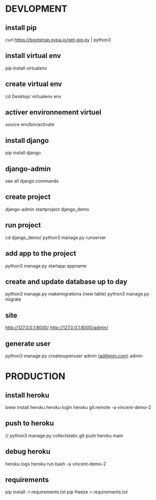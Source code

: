 # DEVLOPMENT

## install pip

curl https://bootstrap.pypa.io/get-pip.py | python3

## install virtual env

pip install virtualenv

## create virtual env

cd Desktop/
virtualenv env

## activer environnement virtuel

source env/bin/activate

## install django

pip install django

## django-admin

see all django commands

## create project

django-admin startproject django_demo

## run project

cd django_demo/
python3 manage.py runserver

## add app to the project

python3 manage.py startapp appname

## create and update database up to day

python3 manage.py makemigrations (new table)
python3 manage.py migrate

## site

http://127.0.0.1:8000/
http://127.0.0.1:8000/admin/

## generate user

python3 manage.py createsuperuser
admin (ad@min.com)
admin

# PRODUCTION

## install heroku

brew install heroku
heroku login
heroku git:remote -a vincent-demo-2 

## push to heroku

// python3 manage.py collectstatic
git push heroku main

## debug heroku

heroku logs
heroku run bash -a vincent-demo-2

## requirements

pip install -r requirements.txt
pip freeze > requirements.txt